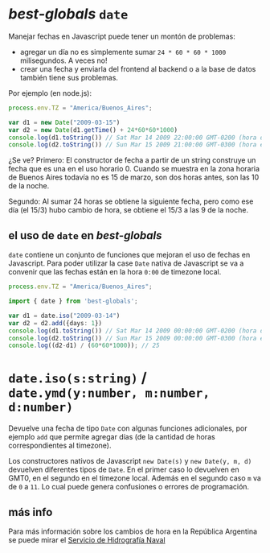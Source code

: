 <!--multilang v0 es:fechas.md en:dates.md -->
# *best-globals* `date`
<!--lang:es-->

Manejar fechas en Javascript puede tener un montón de problemas:
   * agregar un día no es simplemente sumar `24 * 60 * 60 * 1000` milisegundos. A veces no!
   * crear una fecha y enviarla del frontend al backend o a la base de datos también tiene sus problemas.

Por ejemplo (en node.js):

<!--lang:en--]

Handling dates in Javascript is not easy as it seems. 
   * adding a day is not that simple as adding `24 * 60 * 60 * 1000` miliseconds. 
   * creating a date and then send it to the frontend o to the database can also have problems.

Try this in node.js:

[!--lang:*-->

```js
process.env.TZ = "America/Buenos_Aires";

var d1 = new Date("2009-03-15")
var d2 = new Date(d1.getTime() + 24*60*60*1000)
console.log(d1.toString()) // Sat Mar 14 2009 22:00:00 GMT-0200 (hora de verano de Argentina)
console.log(d2.toString()) // Sun Mar 15 2009 21:00:00 GMT-0300 (hora estándar de Argentina)
```

<!--lang:es-->
¿Se ve? 
Primero: El constructor de fecha a partir de un string construye un fecha
que es una en el uso horario 0. 
Cuando se muestra en la zona horaria de Buenos Aires todavía no es 15 de marzo, son dos horas antes, son las 10 de la noche.

Segundo: Al sumar 24 horas se obtiene la siguiente fecha, pero como ese día
(el 15/3) hubo cambio de hora, se obtiene el 15/3 a las 9 de la noche. 

<!--lang:en--]

Can you see it?
   * The date constructor, called with a string, interprets its paramter as a ISO date in the 0 time zone. Then in Buenos Aires is the date before, 2 hours before midnight. 
   * Adding 24 hours you obtain a date 24hs after the other, but March 15th changes the hour in Buenos Aires. That's why we obtain a date 3 hours before midnight. 

[!--lang:*-->

<!--lang:es-->

## el uso de `date` en *best-globals*

`date` contiene un conjunto de funciones que mejoran el uso de fechas en Javascript. 
Para poder utilizar la case `Date` nativa de Javascript se va a convenir que las fechas están en la hora `0:00` de timezone local.

<!--lang:en--]

## *best-globals* `date` usage

`date` has a set of helper functions that improves the use of Javascript dates. 
The result is a better `Date` that has the hour `12am` in the local timezone.

[!--lang:*-->

```ts
process.env.TZ = "America/Buenos_Aires";

import { date } from 'best-globals';

var d1 = date.iso("2009-03-14")
var d2 = d2.add({days: 1})
console.log(d1.toString()) // Sat Mar 14 2009 00:00:00 GMT-0200 (hora de verano de Argentina)
console.log(d2.toString()) // Sun Mar 15 2009 00:00:00 GMT-0300 (hora estándar de Argentina)
console.log((d2-d1) / (60*60*1000)); // 25
```

# `date.iso(s:string)` / `date.ymd(y:number, m:number, d:number)`

<!--lang:es-->

Devuelve una fecha de tipo `Date` con algunas funciones adicionales, por ejemplo `add` que permite agregar días (de la cantidad de horas correspondientes al timezone).

Los constructores nativos de Javascript `new Date(s)` y 
`new Date(y, m, d)` devuelven diferentes tipos de `Date`. 
En el primer caso lo devuelven en GMT0, en el segundo en el timezone local. 
Además en el segundo caso `m` va de `0` a `11`. Lo cual puede genera confusiones o errores de programación. 

<!--lang:en--]

Returns a `Date` object agumented with addicional functions, for example `add` that allows adding any number of days (with the appropriate hours).

Both Javascript native constructors `new Date(s)` and `new Date(y, m, d)`,  retun different kind of `Date`. 
In the first casi returns `GMT0` tz and in the seccond the local timezone. 
Also in the second case the month counts from `0` to `11`. 
That can produces programming mistakes. 

[!--lang:*-->


<!--lang:es-->

<!--lang:en--]

[!--lang:*-->

<!--lang:es-->

<!--lang:en--]

[!--lang:*-->

<!--lang:es-->

<!--lang:en--]

[!--lang:*-->

<!--lang:es-->

<!--lang:en--]

[!--lang:*-->

<!--lang:es-->

<!--lang:en--]

[!--lang:*-->

<!--lang:es-->

<!--lang:en--]

[!--lang:*-->

<!--lang:es-->

<!--lang:en--]

[!--lang:*-->

<!--lang:es-->

<!--lang:en--]

[!--lang:*-->

<!--lang:es-->

<!--lang:en--]

[!--lang:*-->

<!--lang:es-->

<!--lang:en--]

[!--lang:*-->

<!--lang:es-->

## más info

Para más información sobre los cambios de hora en la República Argentina se puede mirar el [Servicio de Hidrografía Naval](https://www.hidro.gov.ar/observatorio/LaHora.asp?op=3)